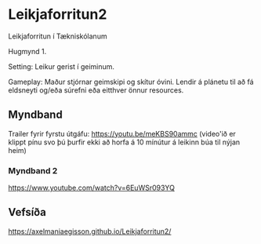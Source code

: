 # Leikjaforritun2
Leikjaforritun í Tækniskólanum

Hugmynd 1.

Setting:
Leikur gerist í geiminum.

Gameplay:
Maður stjórnar geimskipi og skítur óvini. Lendir á plánetu til að fá eldsneyti og/eða súrefni eða eitthver önnur resources.

## Myndband
Trailer fyrir fyrstu útgáfu: https://youtu.be/meKBS90ammc (video'ið er klippt pínu svo þú þurfir ekki að horfa á 10 mínútur á leikinn búa til nýjan heim)

### Myndband 2
https://www.youtube.com/watch?v=6EuWSr093YQ

## Vefsíða
https://axelmaniaegisson.github.io/Leikjaforritun2/
